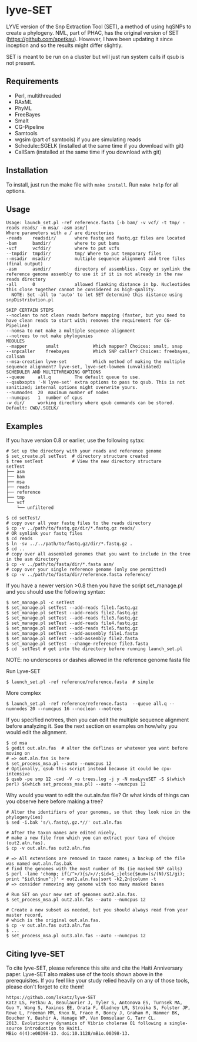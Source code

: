 lyve-SET
========

LYVE version of the Snp Extraction Tool (SET), a method of using hqSNPs to create a phylogeny.  NML, part of PHAC, has the original version of SET (https://github.com/apetkau).  However, I have been updating it since inception and so the results might differ slightly.

SET is meant to be run on a cluster but will just run system calls if qsub is not present. 

Requirements
------------
* Perl, multithreaded
* RAxML
* PhyML
* FreeBayes
* Smalt
* CG-Pipeline
* Samtools
* wgsim (part of samtools) if you are simulating reads
* Schedule::SGELK (installed at the same time if you download with git)
* CallSam (installed at the same time if you download with git)

Installation
------------

To install, just run the make file with `make install`.  Run `make help` for all options.

Usage
-----
    Usage: launch_set.pl -ref reference.fasta [-b bam/ -v vcf/ -t tmp/ -reads reads/ -m msa/ -asm asm/]
    Where parameters with a / are directories
    -reads    readsdir/       where fastq and fastq.gz files are located
    -bam      bamdir/         where to put bams
    -vcf      vcfdir/         where to put vcfs
    --tmpdir  tmpdir/         tmp/ Where to put temporary files
    --msadir  msadir/         multiple sequence alignment and tree files (final output)
    -asm      asmdir/         directory of assemblies. Copy or symlink the reference genome assembly to use it if it is not already in the raw reads directory
    -all      0               allowed flanking distance in bp. Nucleotides this close together cannot be considered as high-quality.
      NOTE: Set -all to 'auto' to let SET determine this distance using snpDistribution.pl

    SKIP CERTAIN STEPS
    --noclean to not clean reads before mapping (faster, but you need to have clean reads to start with; removes the requirement for CG-Pipeline)
    --nomsa to not make a multiple sequence alignment
    --notrees to not make phylogenies
    MODULES
    --mapper       smalt             Which mapper? Choices: smalt, snap
    --snpcaller    freebayes         Which SNP caller? Choices: freebayes, callsam
    --msa-creation lyve-set          Which method of making the multiple sequence alignment? lyve-set, lyve-set-lowmem (unvalidated)
    SCHEDULER AND MULTITHREADING OPTIONS
    --queue     all.q         The default queue to use.
    --qsubxopts '-N lyve-set' extra options to pass to qsub. This is not sanitized; internal options might overwrite yours.
    --numnodes  20  maximum number of nodes
    --numcpus   1  number of cpus
    -w dir/     working directory where qsub commands can be stored. Default: CWD/.SGELK/


Examples
------
If you have version 0.8 or earlier, use the following sytax:

    # Set up the directory with your reads and reference genome
    $ set_create.pl setTest  # directory structure created
    $ tree setTest           # View the new directory structure
    setTest
    ├── asm
    ├── bam
    ├── msa
    ├── reads
    ├── reference
    ├── tmp
    └── vcf
        └── unfiltered

    $ cd setTest/            
    # copy over all your fastq files to the reads directory
    $ cp -v ../path/to/fastq.gz/dir/*.fastq.gz reads/     
    # OR symlink your fastq files
    $ cd reads
    $ ln -sv ../../path/to/fastq.gz/dir/*.fastq.gz .
    $ cd ..
    # copy over all assembled genomes that you want to include in the tree in the asm directory
    $ cp -v ../path/to/fasta/dir/*.fasta asm/                 
    # copy over your single reference genome (only one permitted)
    $ cp -v ../path/to/fasta/dir/reference.fasta reference/  

If you have a newer version >0.8 then you have the script set_manage.pl and you should use the following syntax:
    
    $ set_manage.pl -c setTest
    $ set_manage.pl setTest --add-reads file1.fastq.gz
    $ set_manage.pl setTest --add-reads file2.fastq.gz
    $ set_manage.pl setTest --add-reads file3.fastq.gz
    $ set_manage.pl setTest --add-reads file4.fastq.gz
    $ set_manage.pl setTest --add-reads file5.fastq.gz
    $ set_manage.pl setTest --add-assembly file1.fasta
    $ set_manage.pl setTest --add-assembly file2.fasta
    $ set_manage.pl setTest --change-reference file3.fasta
    $ cd  setTest # get into the directory before running launch_set.pl

NOTE: no underscores or dashes allowed in the reference genome fasta file
    
Run Lyve-SET

    $ launch_set.pl -ref reference/reference.fasta  # simple

More complex

    $ launch_set.pl -ref reference/reference.fasta  --queue all.q --numnodes 20 --numcpus 16 --noclean --notrees
    
If you specified notrees, then you can edit the multiple sequence alignment before analyzing it. See the next section on examples on how/why you would edit the alignment.

    $ cd msa
    $ gedit out.aln.fas  # alter the deflines or whatever you want before moving on
    # => out.aln.fas is here
    $ set_process_msa.pl --auto --numcpus 12
    # Optionally, qsub this script instead because it could be cpu-intensive
    $ qsub -pe smp 12 -cwd -V -o trees.log -j y -N msaLyveSET -S $(which perl) $(which set_process_msa.pl) --auto --numcpus 12

Why would you want to edit the out.aln.fas file?  Or what kinds of things can you observe here before making a tree?
    
    # Alter the identifiers of your genomes, so that they look nice in the phylogeny(ies)
    $ sed -i.bak 's/\.fastq\.gz.*//' out.aln.fas

    # After the taxon names are edited nicely,
    # make a new file from which you can extract your taxa of choice (out2.aln.fas).
    $ cp -v out.aln.fas out2.aln.fas

    # => All extensions are removed in taxon names; a backup of the file was named out.aln.fas.bak
    # find the genomes with the most number of Ns (ie masked SNP calls)
    $ perl -lane 'chomp; if(/^>/){s/>//;$id=$_;}else{$num=(s/(N)/$1/gi); print "$id\t$num";}' < out2.aln.fas|sort -k2,2n|column -t
    # => consider removing any genome with too many masked bases

    # Run SET on your new set of genomes out2.aln.fas.
    $ set_process_msa.pl out2.aln.fas --auto --numcpus 12
    
    # Create a new subset as needed, but you should always read from your master record,
    # which is the original out.aln.fas.
    $ cp -v out.aln.fas out3.aln.fas
    $ ...
    $ set_process_msa.pl out3.aln.fas --auto --numcpus 12

Citing lyve-SET
-----
To cite lyve-SET, please reference this site and cite the Haiti Anniversary paper. Lyve-SET also makes use of the tools shown above in the prerequisites.  If you feel like your study relied heavily on any of those tools, please don't forget to cite them!
    
    https://github.com/lskatz/lyve-SET
    Katz LS, Petkau A, Beaulaurier J, Tyler S, Antonova ES, Turnsek MA, Guo Y, Wang S, Paxinos EE, Orata F, Gladney LM, Stroika S, Folster JP, Rowe L, Freeman MM, Knox N, Frace M, Boncy J, Graham M, Hammer BK, Boucher Y, Bashir A, Hanage WP, Van Domselaar G, Tarr CL. 
    2013. Evolutionary dynamics of Vibrio cholerae O1 following a single-source introduction to Haiti. 
    MBio 4(4):e00398-13. doi:10.1128/mBio.00398-13.

